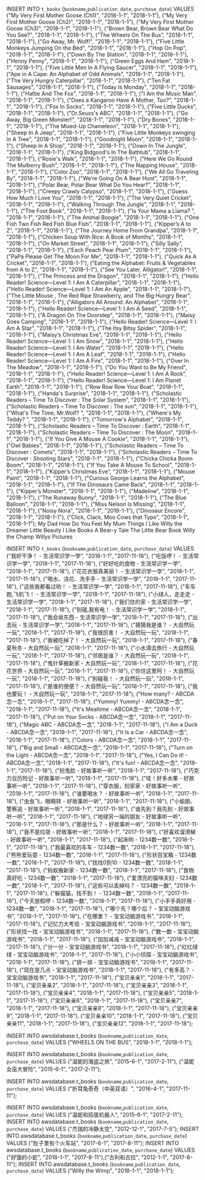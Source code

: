 INSERT INTO `t_books` (`bookname`,`publication_date`, `purchase_date`) VALUES
("My Very First Mother Goose (Ch1)", "2018-1-1", "2018-1-1"),
("My Very First Mother Goose (Ch2)", "2018-1-1", "2018-1-1"),
("My Very First Mother Goose (Ch3)", "2018-1-1", "2018-1-1"),
("Brown Bear, Brown Bear What Do You See?", "2018-1-1", "2018-1-1"),
("The Wheels On The Bus", "2018-1-1", "2018-1-1"),
("Go Away, Mr. Wolf!", "2018-1-1", "2018-1-1"),
("Five Little Monkeys Jumping On the Bed", "2018-1-1", "2018-1-1"),
("Hop On Pop", "2018-1-1", "2018-1-1"),
("Down By The Station", "2018-1-1", "2018-1-1"),
("Henny Penny", "2018-1-1", "2018-1-1"),
("Green Eggs And Ham", "2018-1-1", "2018-1-1"),
("Five Little Men In A Flying Saucer", "2018-1-1", "2018-1-1"),
("Ape in A Cape: An Alphabet of Odd Animals", "2018-1-1", "2018-1-1"),
("The Very Hungry Caterpillar", "2018-1-1", "2018-1-1"),
("Ten Fat Sausages", "2018-1-1", "2018-1-1"),
("Today Is Monday", "2018-1-1", "2018-1-1"),
("Hattie And The Fox", "2018-1-1", "2018-1-1"),
("I Am the Music Man", "2018-1-1", "2018-1-1"),
("Does a Kangaroo Have A Mother, Too?", "2018-1-1", "2018-1-1"),
("Fox In Socks", "2018-1-1", "2018-1-1"),
("Five Little Ducks", "2018-1-1", "2018-1-1"),
("Dr.Seuss's ABC", "2018-1-1", "2018-1-1"),
("Go Away, Big Green Monster!", "2018-1-1", "2018-1-1"),
("Dry Bones", "2018-1-1", "2018-1-1"),
("The Mixed-Up Chameleon", "2018-1-1", "2018-1-1"),
("Sheep In A Jeep", "2018-1-1", "2018-1-1"),
("Five Little Monkeys swinging In A Tree", "2018-1-1", "2018-1-1"),
("Goodnight Moon", "2018-1-1", "2018-1-1"),
("Sheep In A Shop", "2018-1-1", "2018-1-1"),
("Down In The Jungle", "2018-1-1", "2018-1-1"),
("King Bidgood's In The Bathtub", "2018-1-1", "2018-1-1"),
("Rosie's Walk", "2018-1-1", "2018-1-1"),
("Here We Go Round The Mulberry Bush", "2018-1-1", "2018-1-1"),
("The Napping House", "2018-1-1", "2018-1-1"),
("Color Zoo", "2018-1-1", "2018-1-1"),
("We All Go Traveling By", "2018-1-1", "2018-1-1"),
("We’re Going On A Bear Hunt", "2018-1-1", "2018-1-1"),
("Polar Bear, Polar Bear What Do You Hear?", "2018-1-1", "2018-1-1"),
("Creepy Crawly Calypso", "2018-1-1", "2018-1-1"),
("Guess How Much I Love You", "2018-1-1", "2018-1-1"),
("The Very Quiet Cricket", "2018-1-1", "2018-1-1"),
("Walking Through The Jungle", "2018-1-1", "2018-1-1"),
("The Foot Book", "2018-1-1", "2018-1-1"),
("Is Your Mama a Llama? ", "2018-1-1", "2018-1-1"),
("The Animal Boogie", "2018-1-1", "2018-1-1"),
("One Fish Two Fish Red Fish Blue Fish", "2018-1-1", "2018-1-1"),
("Kipper’s A to Z", "2018-1-1", "2018-1-1"),
("The Journey Home From Grandpa", "2018-1-1", "2018-1-1"),
("Chicken Soup With Rice: A Book of Months", "2018-1-1", "2018-1-1"),
("On Market Street", "2018-1-1", "2018-1-1"),
("Silly Sally", "2018-1-1", "2018-1-1"),
("Each Peach Pear Plum", "2018-1-1", "2018-1-1"),
("PaPa Please Get The Moon For Me", "2018-1-1", "2018-1-1"),
("Quick As A Cricket", "2018-1-1", "2018-1-1"),
("Eating the Alphabet: Fruits & Vegetables from A to Z", "2018-1-1", "2018-1-1"),
("See You Later, Alligator!", "2018-1-1", "2018-1-1"),
("The Princess and the Dragon", "2018-1-1", "2018-1-1"),
("Hello Reader! Science—Level 1: I Am A Caterpillar", "2018-1-1", "2018-1-1"),
("Hello Reader! Science—Level 1: I Am An Apple", "2018-1-1", "2018-1-1"),
("The Little Mouse , The Red Ripe Strawberry, and The Big Hungry Bear", "2018-1-1", "2018-1-1"),
("Alligators All Around: An Alphabet", "2018-1-1", "2018-1-1"),
("Hello Reader! Science—Level 1: I Am A Seed", "2018-1-1", "2018-1-1"),
("A Dragon On The Doorstep", "2018-1-1", "2018-1-1"),
("Maisy Goes Camping", "2018-1-1", "2018-1-1"),
("Hello Reader! Science—Level 1: I Am A Star", "2018-1-1", "2018-1-1"),
("The ltsy Bitsy Spider", "2018-1-1", "2018-1-1"),
("Maisy’s Christmas Eve", "2018-1-1", "2018-1-1"),
("Hello Reader! Science—Level 1: I Am Snow", "2018-1-1", "2018-1-1"),
("Hello Reader! Science—Level 1: I Am Water", "2018-1-1", "2018-1-1"),
("Hello Reader! Science—Level 1: I Am A Leaf", "2018-1-1", "2018-1-1"),
("Hello Reader! Science—Level 1: I Am A Fire", "2018-1-1", "2018-1-1"),
("Over In The Meadow", "2018-1-1", "2018-1-1"),
("Do You Want to Be My Friend", "2018-1-1", "2018-1-1"),
("Hello Reader! Science—Level 1: I Am A Rock", "2018-1-1", "2018-1-1"),
("Hello Reader! Science—Level 1: I Am Planet Earth", "2018-1-1", "2018-1-1"),
("Row Row Row Your Boat", "2018-1-1", "2018-1-1"),
("Handa's Surprise", "2018-1-1", "2018-1-1"),
("Scholastic Readers – Time To Discover : The Solar System", "2018-1-1", "2018-1-1"),
("Scholastic Readers – Time To Discover : The sun", "2018-1-1", "2018-1-1"),
("What's The Time, Mr.Wolf? ", "2018-1-1", "2018-1-1"),
("Where's My Teddy? ", "2018-1-1", "2018-1-1"),
("Tomorrow's Alphabet", "2018-1-1", "2018-1-1"),
("Scholastic Readers – Time To Discover : Earth", "2018-1-1", "2018-1-1"),
("Scholastic Readers – Time To Discover : The Moon", "2018-1-1", "2018-1-1"),
("If You Give A Mouse A Cookie", "2018-1-1", "2018-1-1"),
("Owl Babies", "2018-1-1", "2018-1-1"),
("Scholastic Readers – Time To Discover : Comets", "2018-1-1", "2018-1-1"),
("Scholastic Readers – Time To Discover : Shooting Stars", "2018-1-1", "2018-1-1"),
("Chicka Chicka Boom Boom", "2018-1-1", "2018-1-1"),
("If You Take A Mouse To School", "2018-1-1", "2018-1-1"),
("Kipper’s Christmas Eve", "2018-1-1", "2018-1-1"),
("Mouse Paint", "2018-1-1", "2018-1-1"),
("Curious George Learns the Alphabet", "2018-1-1", "2018-1-1"),
("If The Dinosaurs Came Back", "2018-1-1", "2018-1-1"),
("Kipper’s Monster", "2018-1-1", "2018-1-1"),
("Madeline", "2018-1-1", "2018-1-1"),
("The Runaway Bunny", "2018-1-1", "2018-1-1"),
("The Blue Balloon", "2018-1-1", "2018-1-1"),
("Miss Nelson Is Missing", "2018-1-1", "2018-1-1"),
("Noisy Nora", "2018-1-1", "2018-1-1"),
("Dinosaur Encore", "2018-1-1", "2018-1-1"),
("Click, Clack, Moo Cows that Type", "2018-1-1", "2018-1-1");
My Dad
How Do You Feel
My Mum
Things I Like
Willy the Dreamer
Little Beauty
I Like Books
A Bear-y Tale
The Little Bear Book
Willy the Champ
Willys Pictures


INSERT INTO `t_books` (`bookname`,`publication_date`, `purchase_date`) VALUES
("我好干净！ - 生活常识学一学", "2018-1-1", "2017-11-18"),
("吃饭啰！ - 生活常识学一学", "2018-1-1", "2017-11-18"),
("好好吃的食物 - 生活常识学一学", "2018-1-1", "2017-11-18"),
("花花衣服真美丽！ - 生活常识学一学", "2018-1-1", "2017-11-18"),
("喝水、浇花、洗手手 - 生活常识学一学", "2018-1-1", "2017-11-18"),
("这些我都看过哟！ - 生活常识学一学", "2018-1-1", "2017-11-18"),
("车车跑,飞机飞！ - 生活常识学一学", "2018-1-1", "2017-11-18"),
("小绿人，走走走 - 生活常识学一学", "2018-1-1", "2017-11-18"),
("我们住的家 - 生活常识学一学", "2018-1-1", "2017-11-18"),
("别碰,我有电！ - 生活常识学一学", "2018-1-1", "2017-11-18"),
("我会收东西 - 生活常识学一学", "2018-1-1", "2017-11-18"),
("出去玩 - 生活常识学一学", "2018-1-1", "2017-11-18"),
("猜猜我是谁？ - 大自然玩一玩", "2018-1-1", "2017-11-18"),
("我很厉害！ - 大自然玩一玩", "2018-1-1", "2017-11-18"),
("我被吃掉了！ - 大自然玩一玩", "2018-1-1", "2017-11-18"),
("春夏秋冬 - 大自然玩一玩", "2018-1-1", "2017-11-18"),
("小水滴去旅行 - 大自然玩一玩", "2018-1-1", "2017-11-18"),
("邻居是谁？ - 大自然玩一玩", "2018-1-1", "2017-11-18"),
("鬼针草搬新家 - 大自然玩一玩", "2018-1-1", "2017-11-18"),
("花花世界 - 大自然玩一玩", "2018-1-1", "2017-11-18"),
("你住这里阿！ - 大自然玩一玩", "2018-1-1", "2017-11-18"),
("别碰我！ - 大自然玩一玩", "2018-1-1", "2017-11-18"),
("是谁的便便？ - 大自然玩一玩", "2018-1-1", "2017-11-18"),
("我也要玩！ - 大自然玩一玩", "2018-1-1", "2017-11-18"),
("How many? - ABCDA念一念", "2018-1-1", "2017-11-18"),
("Yummy! Yummy! - ABCDA念一念", "2018-1-1", "2017-11-18"),
("It's Mealtime - ABCDA念一念", "2018-1-1", "2017-11-18"),
("Put on Your Socks - ABCDA念一念", "2018-1-1", "2017-11-18"),
("Magic ABC - ABCDA念一念", "2018-1-1", "2017-11-18"),
("I Am a Duck - ABCDA念一念", "2018-1-1", "2017-11-18"),
("It Is a Car - ABCDA念一念", "2018-1-1", "2017-11-18"),
("Colors - ABCDA念一念", "2018-1-1", "2017-11-18"),
("Big and Small - ABCDA念一念", "2018-1-1", "2017-11-18"),
("Turn on the Light - ABCDA念一念", "2018-1-1", "2017-11-18"),
("Yes, I Can Do it! - ABCDA念一念", "2018-1-1", "2017-11-18"),
("It's fun! - ABCDA念一念", "2018-1-1", "2017-11-18"),
("扮鬼脸 - 好故事听一听", "2018-1-1", "2017-11-18"),
("巧克力豆历险记 - 好故事听一听", "2018-1-1", "2017-11-18"),
("哇！好多水果 - 好故事听一听", "2018-1-1", "2017-11-18"),
("穿衣服，扮家家 - 好故事听一听", "2018-1-1", "2017-11-18"),
("谁要喝水？ - 好故事听一听", "2018-1-1", "2017-11-18"),
("虫虫飞，眼睛转 - 好故事听一听", "2018-1-1", "2017-11-18"),
("小偷跑、警察追 - 好故事听一听", "2018-1-1", "2017-11-18"),
("谁先到？我先到 - 好故事听一听", "2018-1-1", "2017-11-18"),
("地球另一端的朋友 - 好故事听一听", "2018-1-1", "2017-11-18"),
("那是什么？ - 好故事听一听", "2018-1-1", "2017-11-18"),
("我不是垃圾 - 好故事听一听", "2018-1-1", "2017-11-18"),
("好喜欢溜滑梯 - 好故事听一听", "2018-1-1", "2017-11-18"),
("起床哟 - 1234数一数", "2018-1-1", "2017-11-18"),
("我最喜欢的车车 - 1234数一数", "2018-1-1", "2017-11-18"),
("熊熊爱玩耍 - 1234数一数", "2018-1-1", "2017-11-18"),
("形状百宝箱 - 1234数一数", "2018-1-1", "2017-11-18"),
("找找0到10 - 1234数一数", "2018-1-1", "2017-11-18"),
("蚂蚁搬新家 - 1234数一数", "2018-1-1", "2017-11-18"),
("食物真好吃 - 1234数一数", "2018-1-1", "2017-11-18"),
("爱漂亮的猫咪夫妇 - 1234数一数", "2018-1-1", "2017-11-18"),
("这些可以丢掉吗？ - 1234数一数", "2018-1-1", "2017-11-18"),
("躲猫猫，找不到！ - 1234数一数", "2018-1-1", "2017-11-18"),
("今天放假啰 - 1234数一数", "2018-1-1", "2017-11-18"),
("小手手真好用 - 1234数一数", "2018-1-1", "2017-11-18"),
("哪个先？哪个后？ - 宝宝动脑游戏书", "2018-1-1", "2017-11-18"),
("在哪里？ - 宝宝动脑游戏书", "2018-1-1", "2017-11-18"),
("记忆力大考验 - 宝宝动脑游戏书", "2018-1-1", "2017-11-18"),
("形状找一找 - 宝宝动脑游戏书", "2018-1-1", "2017-11-18"),
("数一数 - 宝宝动脑游戏书", "2018-1-1", "2017-11-18"),
("加加减减 - 宝宝动脑游戏书", "2018-1-1", "2017-11-18"),
("分一分 - 宝宝动脑游戏书", "2018-1-1", "2017-11-18"),
("红红绿绿 - 宝宝动脑游戏书", "2018-1-1", "2017-11-18"),
("小小侦探 - 宝宝动脑游戏书", "2018-1-1", "2017-11-18"),
("排一排 - 宝宝动脑游戏书", "2018-1-1", "2017-11-18"),
("现在是几点 - 宝宝动脑游戏书", "2018-1-1", "2017-11-18"),
("有多高？ - 宝宝动脑游戏书", "2018-1-1", "2017-11-18"),
("宝贝亲亲1", "2018-1-1", "2017-11-18"),
("宝贝亲亲2", "2018-1-1", "2017-11-18"),
("宝贝亲亲3", "2018-1-1", "2017-11-18"),
("宝贝亲亲4", "2018-1-1", "2017-11-18"),
("宝贝亲亲5", "2018-1-1", "2017-11-18"),
("宝贝亲亲6", "2018-1-1", "2017-11-18"),
("宝贝亲亲7", "2018-1-1", "2017-11-18"),
("宝贝亲亲8", "2018-1-1", "2017-11-18"),
("宝贝亲亲9", "2018-1-1", "2017-11-18"),
("宝贝亲亲10", "2018-1-1", "2017-11-18"),
("宝贝亲亲11", "2018-1-1", "2017-11-18"),
("宝贝亲亲12", "2018-1-1", "2017-11-18");

INSERT INTO awsdatabase.t_books (`bookname`,`publication_date`, `purchase_date`) VALUES
("WHEELS ON THE BUS", "2018-1-1", "2018-1-1");

INSERT INTO awsdatabase.t_books (`bookname`,`publication_date`, `purchase_date`) VALUES
("温妮的海盗之旅", "2015-6-1", "2017-2-11"),
("温妮女巫大冒险", "2015-6-1", "2017-2-11");

INSERT INTO awsdatabase.t_books (`bookname`,`publication_date`, `purchase_date`) VALUES ("折耳兔奇奇（中英双语）", "2016-4-1", "2017-11-11");

INSERT INTO awsdatabase.t_books (`bookname`,`publication_date`, `purchase_date`) VALUES ("温妮和捣蛋机器人", "2015-6-1", "2017-2-11");
INSERT INTO awsdatabase.t_books (`bookname`,`publication_date`, `purchase_date`) VALUES ("杰瑞的冷静太空", "2012-12-1", "2017-7-5");
INSERT INTO awsdatabase.t_books (`bookname`,`publication_date`, `purchase_date`) VALUES ("肚子里有个火车站", "2017-6-1", "2017-8-11");
INSERT INTO awsdatabase.t_books (`bookname`,`publication_date`, `purchase_date`) VALUES ("好饿的小蛇", "2018-1-1", "2017-8-11"),("古利和古拉", "2012-1-1", "2017-8-11");
INSERT INTO awsdatabase.t_books (`bookname`,`publication_date`, `purchase_date`) VALUES ("Willy the Wimp", "2018-1-1", "2018-1-1");